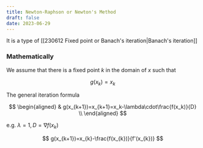```yaml
---
title: Newton-Raphson or Newton's Method
draft: false
date: 2023-06-29
---
```


It is a type of [[230612 Fixed point or Banach's iteration|Banach's iteration]] 
### Mathematically
We assume that there is a fixed point $k$ in the domain of $x$ such that

$$
g(x_k) = x_k
$$

The general iteration formula 

$$
\begin{aligned}
& g(x_{k+1})=x_{k+1}=x_k-\lambda\cdot\frac{f(x_k)}{D} \\
\end{aligned}
$$

$\text { e.g. } \lambda=1, D=\nabla f\left(x_k\right)$
 
$$
g(x_{k+1})=x_{k}-\frac{f(x_{k})}{f'(x_{k})}
$$

